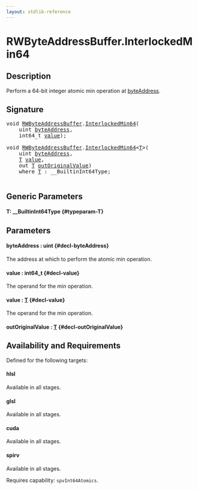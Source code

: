 ```yaml
---
layout: stdlib-reference
---
```


# RWByteAddressBuffer\.InterlockedMin64

## Description

Perform a 64-bit integer atomic min operation at <span class='code'><a href="/stdlib-reference/types/rwbyteaddressbuffer-0126d/interlockedmin64-0b#decl-byteAddress" class="code_param">byteAddress</a></span>.



## Signature 

<pre>
<span class="code_keyword">void</span> <a href="/stdlib-reference/types/rwbyteaddressbuffer-0126d/index" class="code_type">RWByteAddressBuffer</a>.<a href="/stdlib-reference/types/rwbyteaddressbuffer-0126d/interlockedmin64-0b">InterlockedMin64</a>(
    <span class="code_keyword">uint</span> <a href="/stdlib-reference/types/rwbyteaddressbuffer-0126d/interlockedmin64-0b#decl-byteAddress" class="code_param">byteAddress</a>,
    int64_t <a href="/stdlib-reference/types/rwbyteaddressbuffer-0126d/interlockedmin64-0b#decl-value" class="code_param">value</a>);

<span class="code_keyword">void</span> <a href="/stdlib-reference/types/rwbyteaddressbuffer-0126d/index" class="code_type">RWByteAddressBuffer</a>.<a href="/stdlib-reference/types/rwbyteaddressbuffer-0126d/interlockedmin64-0b">InterlockedMin64</a>&lt;<a href="/stdlib-reference/types/rwbyteaddressbuffer-0126d/interlockedmin64-0b#typeparam-T" class="code_type">T</a>&gt;(
    <span class="code_keyword">uint</span> <a href="/stdlib-reference/types/rwbyteaddressbuffer-0126d/interlockedmin64-0b#decl-byteAddress" class="code_param">byteAddress</a>,
    <a href="/stdlib-reference/types/rwbyteaddressbuffer-0126d/interlockedmin64-0b#typeparam-T" class="code_type">T</a> <a href="/stdlib-reference/types/rwbyteaddressbuffer-0126d/interlockedmin64-0b#decl-value" class="code_param">value</a>,
    <span class="code_keyword">out</span> <a href="/stdlib-reference/types/rwbyteaddressbuffer-0126d/interlockedmin64-0b#typeparam-T" class="code_type">T</a> <a href="/stdlib-reference/types/rwbyteaddressbuffer-0126d/interlockedmin64-0b#decl-outOriginalValue" class="code_param">outOriginalValue</a>)
    <span class='code_keyword'>where</span> <a href="/stdlib-reference/types/rwbyteaddressbuffer-0126d/interlockedmin64-0b#typeparam-T" class="code_type">T</a> : __BuiltinInt64Type;

</pre>

## Generic Parameters

#### T: \_\_BuiltinInt64Type {#typeparam-T}

## Parameters

#### byteAddress  : uint {#decl-byteAddress}
The address at which to perform the atomic min operation.

#### value  : int64\_t {#decl-value}
The operand for the min operation.

#### value  : [T](/stdlib-reference/types/rwbyteaddressbuffer-0126d/interlockedmin64-0b#typeparam-T) {#decl-value}
The operand for the min operation.

#### outOriginalValue  : [T](/stdlib-reference/types/rwbyteaddressbuffer-0126d/interlockedmin64-0b#typeparam-T) {#decl-outOriginalValue}

## Availability and Requirements

Defined for the following targets:

#### hlsl
Available in all stages.

#### glsl
Available in all stages.

#### cuda
Available in all stages.

#### spirv
Available in all stages.

Requires capability: `spvInt64Atomics`.



